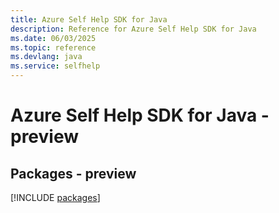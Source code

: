 ```yaml
---
title: Azure Self Help SDK for Java
description: Reference for Azure Self Help SDK for Java
ms.date: 06/03/2025
ms.topic: reference
ms.devlang: java
ms.service: selfhelp
---
```

# Azure Self Help SDK for Java - preview
## Packages - preview
[!INCLUDE [packages](self-help-index.md)]